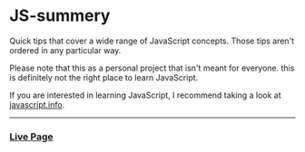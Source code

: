 # JS-summery

Quick tips that cover a wide range of JavaScript concepts. Those tips aren't ordered in any particular way.

Please note that this as a personal project that isn't meant for
everyone. this is definitely not the right place to learn JavaScript.

If you are interested in learning JavaScript, I recommend taking a
look at [javascript.info](https://javascript.info/).

---

### [Live Page](https://js-summery.vercel.app/)
